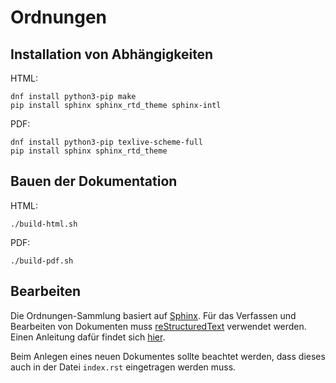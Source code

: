 # Ordnungen

## Installation von Abhängigkeiten

HTML:

```
dnf install python3-pip make
pip install sphinx sphinx_rtd_theme sphinx-intl
```

PDF:

```
dnf install python3-pip texlive-scheme-full
pip install sphinx sphinx_rtd_theme
```

## Bauen der Dokumentation

HTML:

```
./build-html.sh
```

PDF:

```
./build-pdf.sh
```

## Bearbeiten

Die Ordnungen-Sammlung basiert auf [Sphinx](https://www.sphinx-doc.org/). Für das Verfassen und Bearbeiten von Dokumenten muss [reStructuredText](https://de.wikipedia.org/wiki/ReStructuredText) verwendet werden. Einen Anleitung dafür findet sich [hier](https://thomas-cokelaer.info/tutorials/sphinx/rest_syntax.html).

Beim Anlegen eines neuen Dokumentes sollte beachtet werden, dass dieses auch in der Datei `index.rst` eingetragen werden muss.
